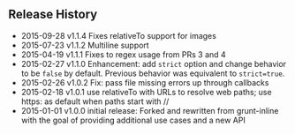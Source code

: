 




















































































<extoc></extoc>

## Release History
* 2015-09-28 v1.1.4 Fixes relativeTo support for images
* 2015-07-23 v1.1.2 Multiline support
* 2015-04-19 v1.1.1 Fixes to regex usage from PRs 3 and 4
* 2015-02-27 v1.1.0 Enhancement: add `strict` option and change behavior to be `false` by default. Previous behavior was equivalent to `strict=true`.
* 2015-02-26 v1.0.2 Fix: pass file missing errors up through callbacks
* 2015-02-18 v1.0.1 use relativeTo with URLs to resolve web paths; use https: as default when paths start with //
* 2015-01-01 v1.0.0 initial release: Forked and rewritten from grunt-inline with the goal of providing additional use cases and a new API
